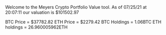 Welcome to the Meyers Crypto Portfolio Value tool. 
As of 07/25/21 at 20:07:11 our valuation is $101502.97 

BTC Price = $37782.82
 ETH Price = $2279.42
BTC Holdings = 1.06BTC
 ETH holdings = 26.960005962ETH 
